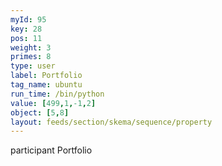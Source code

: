 ```yaml
---
myId: 95
key: 28
pos: 11
weight: 3
primes: 8
type: user
label: Portfolio
tag_name: ubuntu
run_time: /bin/python
value: [499,1,-1,2]
object: [5,8]
layout: feeds/section/skema/sequence/property
---
```

participant Portfolio
